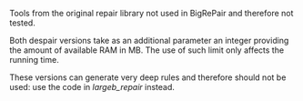 Tools from the original repair library not used in BigRePair and therefore not tested. 

Both despair versions take as an additional parameter an integer providing the amount of available RAM in MB. The use of such limit only affects the running time. 

These versions can generate very deep rules and therefore should not be used: use the code in *largeb_repair* instead. 




